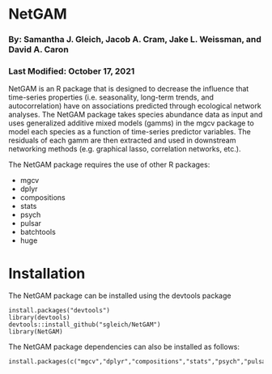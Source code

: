 # NetGAM
### By: Samantha J. Gleich, Jacob A. Cram, Jake L. Weissman, and David A. Caron
### Last Modified: October 17, 2021
NetGAM is an R package that is designed to decrease the influence that time-series properties (i.e. seasonality, long-term trends, and autocorrelation) have on associations predicted through ecological network analyses. The NetGAM package takes species abundance data as input and uses generalized additive mixed models (gamms) in the mgcv package to model each species as a function of time-series predictor variables. The residuals of each gamm are then extracted and used in downstream networking methods (e.g. graphical lasso, correlation networks, etc.).

The NetGAM package requires the use of other R packages:
- mgcv
- dplyr
- compositions
- stats
- psych
- pulsar
- batchtools
- huge

# Installation
The NetGAM package can be installed using the devtools package
```
install.packages("devtools")
library(devtools)
devtools::install_github("sgleich/NetGAM")
library(NetGAM)
```
The NetGAM package dependencies can also be installed as follows:
```
install.packages(c("mgcv","dplyr","compositions","stats","psych","pulsar","batchtools","huge"))
```
